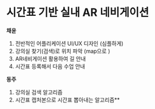 # 시간표 기반 실내 AR 네비게이션
**채윤**
1. 전반적인 어플리케이션 UI/UX 디자인 (심플하게)
2. 강의실 찾기(검색)로 위치 파악 (map으로 )
3. AR네비게이션 활용하여 길 안내
4. 시간표 등록해서 다음 수업 안내

**동주**
1. 강의실 검색 알고리즘
2. 시간표 캡처본으로 시간표 뽑아내는 알고리즘**